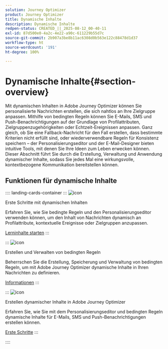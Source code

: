 ```yaml
---
solution: Journey Optimizer
product: Journey Optimizer
title: Dynamische Inhalte
description: Dynamische Inhalte
redpen-status: CREATED_||_2025-08-12_00-40-11
exl-id: 87d500e0-4a2c-4e22-a90c-611229b55d7c
source-git-commit: 2b907a3be8b11ac6308d0b563e122c88478d1d37
workflow-type: ht
source-wordcount: '191'
ht-degree: 100%

---
```


# Dynamische Inhalte{#section-overview}

Mit dynamischen Inhalten in Adobe Journey Optimizer können Sie personalisierte Nachrichten erstellen, die sich nahtlos an Ihre Zielgruppe anpassen. Mithilfe von bedingten Regeln können Sie E-Mails, SMS und Push-Benachrichtigungen auf der Grundlage von Profilattributen, Zielgruppenzugehörigkeiten oder Echtzeit-Ereignissen anpassen. Ganz gleich, ob Sie eine Fallback-Nachricht für den Fall erstellen, dass bestimmte Kriterien nicht erfüllt sind, oder wiederverwendbare Regeln für Konsistenz speichern – der Personalisierungseditor und der E-Mail-Designer bieten intuitive Tools, mit denen Sie Ihre Ideen zum Leben erwecken können. Dieser Abschnitt führt Sie durch die Erstellung, Verwaltung und Anwendung dynamischer Inhalte, sodass Sie jedes Mal eine wirkungsvolle, kontextbezogene Kommunikation bereitstellen können.

## Funktionen für dynamische Inhalte

:::: landing-cards-container
:::
![icon](https://cdn.experienceleague.adobe.com/icons/circle-play.svg)

Erste Schritte mit dynamischen Inhalten

Erfahren Sie, wie Sie bedingte Regeln und den Personalisierungseditor verwenden können, um den Inhalt von Nachrichten dynamisch an Profilattribute, kontextuelle Ereignisse oder Zielgruppen anzupassen.

[Lerninhalte starten](../using/personalization/get-started-dynamic-content.md)
:::

:::
![icon](https://cdn.experienceleague.adobe.com/icons/list-check.svg)

Erstellen und Verwalten von bedingten Regeln

Beherrschen Sie die Erstellung, Speicherung und Verwaltung von bedingten Regeln, um mit Adobe Journey Optimizer dynamische Inhalte in Ihren Nachrichten zu definieren.

[Informationen](../using/personalization/create-conditions.md)
:::

:::
![icon](https://cdn.experienceleague.adobe.com/icons/bullseye.svg)

Erstellen dynamischer Inhalte in Adobe Journey Optimizer

Erfahren Sie, wie Sie mit dem Personalisierungseditor und bedingten Regeln dynamische Inhalte für E-Mails, SMS und Push-Benachrichtigungen erstellen können.

[Erste Schritte](../using/personalization/dynamic-content.md)
:::

::::
